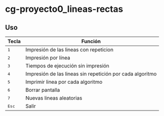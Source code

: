 # cg-proyecto0_lineas-rectas


## Uso

|Tecla|Función|
|---|---|
| <kbd>1</kbd>  | Impresión de las lineas con repeticion |
| <kbd>2</kbd>  | Impresión por línea |
| <kbd>3</kbd>  | Tiempos de ejecución sin impresión |
| <kbd>4</kbd>  | Impresión de las lineas sin repetición por cada algoritmo |
| <kbd>5</kbd>  | Imprimir linea por cada algoritmo |
| <kbd>6</kbd>  | Borrar pantalla |
| <kbd>7</kbd>  | Nuevas lineas aleatorias |
| <kbd>Esc</kbd>  | Salir |
